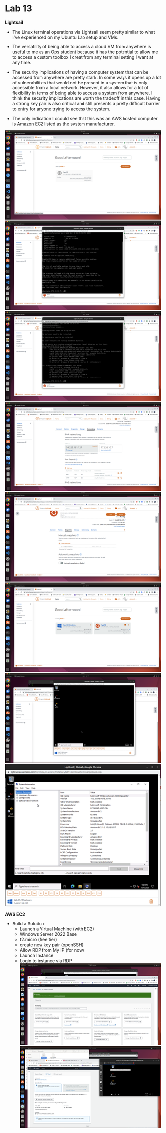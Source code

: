 # Lab 13

**Lightsail**

- The Linux terminal operations via Lightsail seem pretty similar to what I've experienced on my Ubuntu Lab setup and VMs.  

- The versatility of being able to access a cloud VM from anywhere is useful to me as an Ops student because it has the potential to allow me to access a custom toolbox I creat from any terminal setting I want at any time.

- The security implications of having a computer system that can be accessed from anywhere are pretty stark.  In some ways it opens up a lot of vulnerabilities that would not be present in a system that is only accessible from a local network.  However, it also allows for a lot of flexibility in terms of being able to access a system from anywhere.  I think the security implications are worth the tradeoff in this case.  Having a strong key pair is also critical and still presents a pretty difficult barrier to entry for anyone trying to access the system.

- The only indication I ccould see that this was an AWS hosted computer is Amazon EC2 listed as the system manufacturer.

![lab13-1](media/lab13-1.png)
![lab13-2](media/lab13-2.png)
![lab13-3](media/lab13-3.png)
![lab13-4](media/lab13-4.png)
![lab13-5](media/lab13-5.png)
![lab13-6](media/lab13-6.png)
![lab13-7](media/lab13-7.png)
![lab13-8](media/lab13-8.png)

**AWS EC2**
- Build a Solution
  - Launch a Virtual Machine (with EC2)
  - Windows Server 2022 Base
  - t2.micro (free tier)
  - create new key pair (openSSH)
  - Allow RDP from My IP (for now)
  - Launch Instance
  - Login to instance via RDP
![lab13-9](media/lab13-9.png)
![lab13-10](media/lab13-10.png)